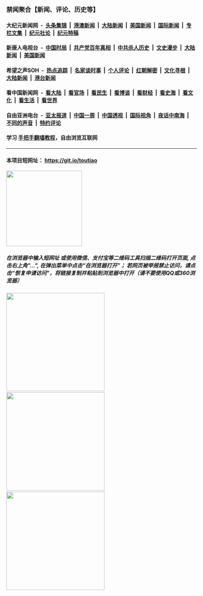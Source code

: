 ### 禁闻聚合【新闻、评论、历史等】

#### 大纪元新闻网 &nbsp;-&nbsp; [头条集锦](indexes/E头条集锦.md?t=02140211) &nbsp;|&nbsp; [港澳新闻](indexes/E港澳新闻.md?t=02140211)  &nbsp;|&nbsp; [大陆新闻](indexes/E大陆新闻.md?t=02140211) &nbsp;|&nbsp; [美国新闻](indexes/E美国新闻.md?t=02140211) &nbsp;|&nbsp; [国际新闻](indexes/E国际新闻.md?t=02140211) &nbsp;|&nbsp; [专栏文集](indexes/E专栏文集.md?t=02140211) &nbsp;|&nbsp; [纪元社论](indexes/E纪元社论.md?t=02140211) &nbsp;|&nbsp; [纪元特稿](indexes/E纪元特稿.md?t=02140211) 

#### 新唐人电视台 &nbsp;-&nbsp; [中国时局](indexes/N中国时局.md?t=02140211) &nbsp;|&nbsp; [共产党百年真相](indexes/N共产党百年真相.md?t=02140211) &nbsp;|&nbsp; [中共杀人历史](indexes/N中共杀人历史.md?t=02140211) &nbsp;|&nbsp; [文史漫步](indexes/N文史漫步.md?t=02140211) &nbsp;|&nbsp; [大陆新闻](indexes/N大陆新闻.md?t=02140211) &nbsp;|&nbsp; [美国新闻](indexes/N美国新闻.md?t=02140211)

#### 希望之声SOH &nbsp;-&nbsp; [热点追踪](indexes/H热点追踪.md?t=02140211) &nbsp;|&nbsp; [名家谈时事](indexes/H名家谈时事.md?t=02140211) &nbsp;|&nbsp; [个人评论](indexes/H个人评论.md?t=02140211)  &nbsp;|&nbsp; [红朝解密](indexes/H红朝解密.md?t=02140211) &nbsp;|&nbsp; [文化寻根](indexes/H文化寻根.md?t=02140211) &nbsp;|&nbsp; [大陆新闻](indexes/H大陆新闻.md?t=02140211) &nbsp;|&nbsp; [港台新闻](indexes/H港台新闻.md?t=02140211)

#### 看中国新闻网 &nbsp;-&nbsp; [看大陆](indexes/S看大陆.md?t=02140211) &nbsp;|&nbsp; [看官场](indexes/S看官场.md?t=02140211) &nbsp;|&nbsp; [看民生](indexes/S看民生.md?t=02140211)  &nbsp;|&nbsp; [看博谈](indexes/S看博谈.md?t=02140211) &nbsp;|&nbsp; [看财经](indexes/S看财经.md?t=02140211) &nbsp;|&nbsp; [看史海](indexes/S看史海.md?t=02140211) &nbsp;|&nbsp; [看文化](indexes/S看文化.md?t=02140211) &nbsp;|&nbsp; [看生活](indexes/S看生活.md?t=02140211) &nbsp;|&nbsp; [看世界](indexes/S看世界.md?t=02140211)

#### 自由亚洲电台 &nbsp;-&nbsp; [亚太报道](indexes/R亚太报道.md?t=02140211) &nbsp;|&nbsp; [中国一周](indexes/R中国一周.md?t=02140211) &nbsp;|&nbsp; [中国透视](indexes/R中国透视.md?t=02140211)  &nbsp;|&nbsp; [国际视角](indexes/R国际视角.md?t=02140211) &nbsp;|&nbsp; [夜话中南海](indexes/R夜话中南海.md?t=02140211) &nbsp;|&nbsp; [不同的声音](indexes/R不同的声音.md?t=02140211) &nbsp;|&nbsp; [特约评论](indexes/R特约评论.md?t=02140211)

#### 学习 [手把手翻墙教程](https://github.com/gfw-breaker/guides/wiki)，自由浏览互联网

----

#### 本项目短网址： https://git.io/toutiao
<img src="https://raw.githubusercontent.com/gfw-breaker/banned-news/master/scripts/img/qr.png" width="200px"/>  

##### 在浏览器中输入短网址 或使用微信、支付宝等二维码工具扫描二维码打开页面, 点击右上角"...", 在弹出菜单中点击“在浏览器打开”； 若网页被举报禁止访问，请点击“恢复申请访问”，将链接复制并粘贴到浏览器中打开（请不要使用QQ或360浏览器）

<img src="https://raw.githubusercontent.com/gfw-breaker/banned-news/master/scripts/img/1.png" width="260px"/> &nbsp; <img src="https://raw.githubusercontent.com/gfw-breaker/banned-news/master/scripts/img/2.png" width="260px"/> &nbsp; <img src="https://raw.githubusercontent.com/gfw-breaker/banned-news/master/scripts/img/3.png" width="260px"/>
